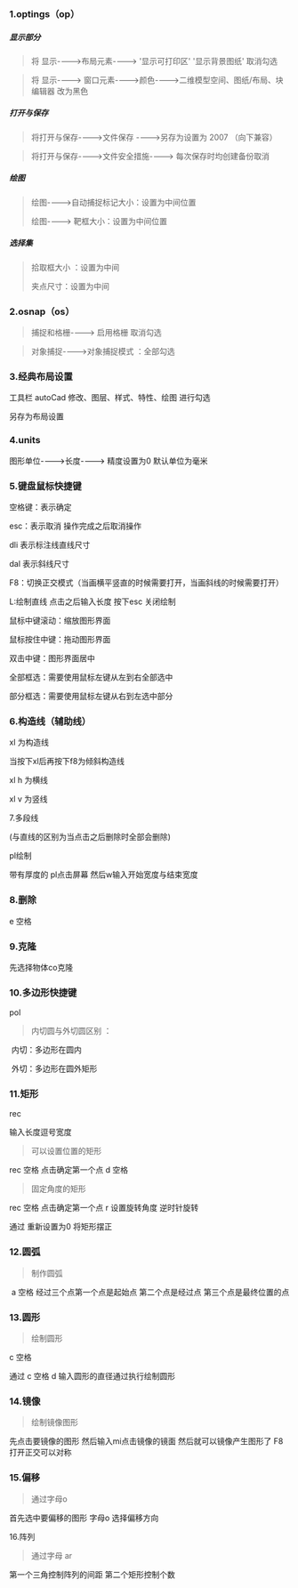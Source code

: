 ### 1.optings（op）

##### 显示部分

> 将 显示---->布局元素---->  '显示可打印区' '显示背景图纸' 取消勾选

> 将 显示----> 窗口元素---->颜色---->二维模型空间、图纸/布局、块编辑器 改为黑色

##### 打开与保存

> 将打开与保存---->文件保存 ---->另存为设置为 2007 （向下兼容）

> 将打开与保存---->文件安全措施----> 每次保存时均创建备份取消

##### 绘图

> 绘图---->自动捕捉标记大小：设置为中间位置
>
> 绘图----> 靶框大小：设置为中间位置

##### 选择集

> 拾取框大小 ：设置为中间
>
> 夹点尺寸：设置为中间

### 2.osnap（os）

> 捕捉和格栅----> 启用格栅  取消勾选

> 对象捕捉---->对象捕捉模式 ：全部勾选

### 3.经典布局设置

工具栏  autoCad 修改、图层、样式、特性、绘图    进行勾选

另存为布局设置

### 4.units 

图形单位---->长度----> 精度设置为0   默认单位为毫米

### 5.键盘鼠标快捷键

空格键：表示确定

esc：表示取消 操作完成之后取消操作

dli  表示标注线直线尺寸

dal 表示斜线尺寸

F8：切换正交模式（当画横平竖直的时候需要打开，当画斜线的时候需要打开）

L:绘制直线 点击之后输入长度 按下esc 关闭绘制

鼠标中键滚动：缩放图形界面

鼠标按住中键：拖动图形界面

双击中键：图形界面居中

全部框选：需要使用鼠标左键从左到右全部选中

部分框选：需要使用鼠标左键从右到左选中部分

### 6.构造线（辅助线）

xl 为构造线

当按下xl后再按下f8为倾斜构造线

xl h 为横线

xl v 为竖线

7.多段线

(与直线的区别为当点击之后删除时全部会删除)

pl绘制

带有厚度的  pl点击屏幕 然后w输入开始宽度与结束宽度

### 8.删除

e 空格

### 9.克隆

先选择物体co克隆

### 10.多边形快捷键

pol

> 内切圆与外切圆区别 ：

​				内切：多边形在圆内

​				外切：多边形在圆外矩形



### 11.矩形

rec 

输入长度逗号宽度

> 可以设置位置的矩形

rec 空格 点击确定第一个点  d 空格

> 固定角度的矩形

rec 空格 点击确定第一个点  r 设置旋转角度    逆时针旋转

通过  重新设置为0 将矩形摆正

### 12.圆弧

> 制作圆弧

​					a  空格     经过三个点第一个点是起始点 第二个点是经过点 第三个点是最终位置的点

### 13.圆形

> 绘制圆形

c 空格   

通过 c 空格 d 输入圆形的直径通过执行绘制圆形 

### 14.镜像

> 绘制镜像图形

先点击要镜像的图形 然后输入mi点击镜像的镜面 然后就可以镜像产生图形了    F8 打开正交可以对称

### 15.偏移

> 通过字母o

首先选中要偏移的图形    字母o 选择偏移方向

16.阵列

> 通过字母 ar

第一个三角控制阵列的间距 第二个矩形控制个数